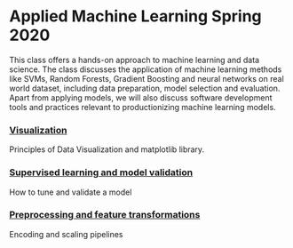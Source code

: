# Applied Machine Learning Spring 2020

This class offers a hands-on approach to machine learning and data science. The class discusses the application of machine learning methods like SVMs, Random Forests, Gradient Boosting and neural networks on real world dataset, including data preparation, model selection and evaluation. Apart from applying models, we will also discuss software development tools and practices relevant to productionizing machine learning models.

### [Visualization](Visualization/)
Principles of Data Visualization and matplotlib library.

### [Supervised learning and model validation](Model_validation/)
How to tune and validate a model

### [Preprocessing and feature transformations](Preprocessing/)
Encoding and scaling pipelines
